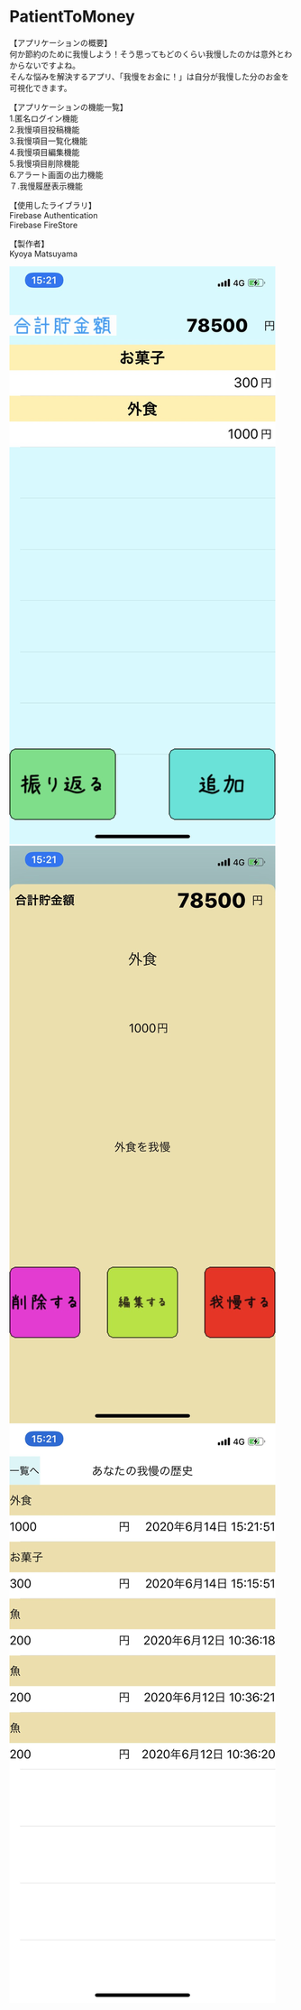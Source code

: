 # PatientToMoney

【アプリケーションの概要】  
何か節約のために我慢しよう！そう思ってもどのくらい我慢したのかは意外とわからないですよね。  
そんな悩みを解決するアプリ、「我慢をお金に！」は自分が我慢した分のお金を可視化できます。  

【アプリケーションの機能一覧】  
1.匿名ログイン機能  
2.我慢項目投稿機能  
3.我慢項目一覧化機能  
4.我慢項目編集機能  
5.我慢項目削除機能  
6.アラート画面の出力機能  
７.我慢履歴表示機能 
  
【使用したライブラリ】  
Firebase Authentication  
Firebase FireStore  
  
【製作者】  
Kyoya Matsuyama



![](play3.jpg)
![](play2.jpg)
![](play1.jpg)
